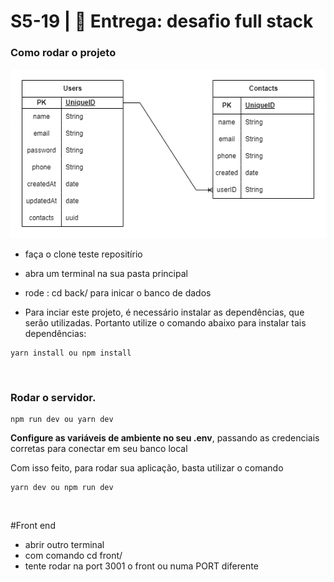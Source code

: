 # S5-19 | 🏁 Entrega: desafio full stack

### Como rodar o projeto

![Library](m6.drawio.png)

- faça o clone teste repositírio
- abra um terminal na sua pasta principal
- rode : cd back/ para inicar o banco de dados

- Para inciar este projeto, é necessário instalar as dependências, que serão utilizadas. Portanto utilize o comando abaixo para instalar tais dependências:

```
yarn install ou npm install
```

<br>

### Rodar o servidor.

```
npm run dev ou yarn dev
```

**Configure as variáveis de ambiente no seu .env**, passando as credenciais corretas para conectar em seu banco local

Com isso feito, para rodar sua aplicação, basta utilizar o comando

```
yarn dev ou npm run dev
```

<br>

#Front end

- abrir outro terminal
- com comando cd front/
- tente rodar na port 3001 o front ou numa PORT diferente

